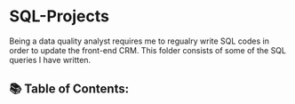 # SQL-Projects

Being a data quality analyst requires me to regualry write SQL codes in order to update the front-end CRM. This folder consists of some of the SQL queries I have written.

## 📚 Table of Contents:
